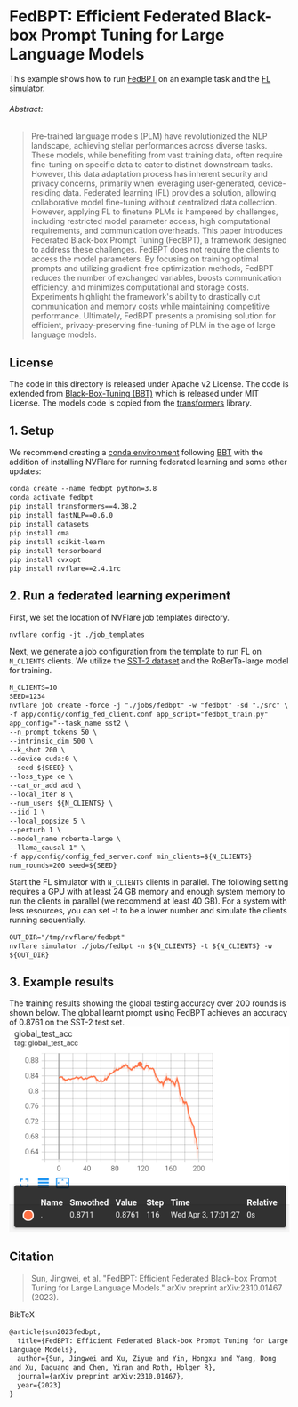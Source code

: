# FedBPT: Efficient Federated Black-box Prompt Tuning for Large Language Models

This example shows how to run [FedBPT](https://arxiv.org/abs/2310.01467) on an example task and the [FL simulator](https://nvflare.readthedocs.io/en/latest/user_guide/nvflare_cli/fl_simulator.html).

###### Abstract:
> Pre-trained language models (PLM) have revolutionized the NLP landscape, achieving stellar performances across diverse tasks. These models, while benefiting from vast training data, often require fine-tuning on specific data to cater to distinct downstream tasks. However, this data adaptation process has inherent security and privacy concerns, primarily when leveraging user-generated, device-residing data. Federated learning (FL) provides a solution, allowing collaborative model fine-tuning without centralized data collection. However, applying FL to finetune PLMs is hampered by challenges, including restricted model parameter access, high computational requirements, and communication overheads. This paper introduces Federated Black-box Prompt Tuning (FedBPT), a framework designed to address these challenges. FedBPT does not require the clients to access the model parameters. By focusing on training optimal prompts and utilizing gradient-free optimization methods, FedBPT reduces the number of exchanged variables, boosts communication efficiency, and minimizes computational and storage costs. Experiments highlight the framework's ability to drastically cut communication and memory costs while maintaining competitive performance. Ultimately, FedBPT presents a promising solution for efficient, privacy-preserving fine-tuning of PLM in the age of large language models.

## License
The code in this directory is released under Apache v2 License.
The code is extended from [Black-Box-Tuning (BBT)](https://github.com/txsun1997/Black-Box-Tuning) which is released under MIT License.
The models code is copied from the [transformers](https://github.com/huggingface/transformers) library.

## 1. Setup
We recommend creating a [conda environment](https://www.anaconda.com) following [BBT](https://github.com/txsun1997/Black-Box-Tuning#prepare-your-environment) 
with the addition of installing NVFlare for running federated learning and some other updates:
```commandline
conda create --name fedbpt python=3.8
conda activate fedbpt
pip install transformers==4.38.2
pip install fastNLP==0.6.0
pip install datasets
pip install cma
pip install scikit-learn
pip install tensorboard
pip install cvxopt
pip install nvflare==2.4.1rc
```

## 2. Run a federated learning experiment
First, we set the location of NVFlare job templates directory.
```commandline
nvflare config -jt ./job_templates
```
Next, we generate a job configuration from the template to run FL on `N_CLIENTS` clients. 
We utilize the [SST-2 dataset](https://huggingface.co/datasets/stanfordnlp/sst2) and the RoBerTa-large model for training.
```commandline
N_CLIENTS=10
SEED=1234
nvflare job create -force -j "./jobs/fedbpt" -w "fedbpt" -sd "./src" \
-f app/config/config_fed_client.conf app_script="fedbpt_train.py" app_config="--task_name sst2 \
--n_prompt_tokens 50 \
--intrinsic_dim 500 \
--k_shot 200 \
--device cuda:0 \
--seed ${SEED} \
--loss_type ce \
--cat_or_add add \
--local_iter 8 \
--num_users ${N_CLIENTS} \
--iid 1 \
--local_popsize 5 \
--perturb 1 \
--model_name roberta-large \
--llama_causal 1" \
-f app/config/config_fed_server.conf min_clients=${N_CLIENTS} num_rounds=200 seed=${SEED}
```
Start the FL simulator with `N_CLIENTS` clients in parallel.
The following setting requires a GPU with at least 24 GB memory and enough system memory to run the clients in parallel (we recommend at least 40 GB).
For a system with less resources, you can set -t to be a lower number and simulate the clients running sequentially.
```commandline
OUT_DIR="/tmp/nvflare/fedbpt"
nvflare simulator ./jobs/fedbpt -n ${N_CLIENTS} -t ${N_CLIENTS} -w ${OUT_DIR}
```

## 3. Example results
The training results showing the global testing accuracy over 200 rounds is shown below. 
The global learnt prompt using FedBPT achieves an accuracy of 0.8761 on the SST-2 test set. 
<img src="./figs/global_test_acc.png" alt="FedBPT results" width="600"/>

## Citation

> Sun, Jingwei, et al. "FedBPT: Efficient Federated Black-box Prompt Tuning for Large Language Models." arXiv preprint arXiv:2310.01467 (2023).

BibTeX
```
@article{sun2023fedbpt,
  title={FedBPT: Efficient Federated Black-box Prompt Tuning for Large Language Models},
  author={Sun, Jingwei and Xu, Ziyue and Yin, Hongxu and Yang, Dong and Xu, Daguang and Chen, Yiran and Roth, Holger R},
  journal={arXiv preprint arXiv:2310.01467},
  year={2023}
}
```
